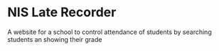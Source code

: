 # NIS Late Recorder
A website for a school to control attendance of students by searching students an showing their grade
